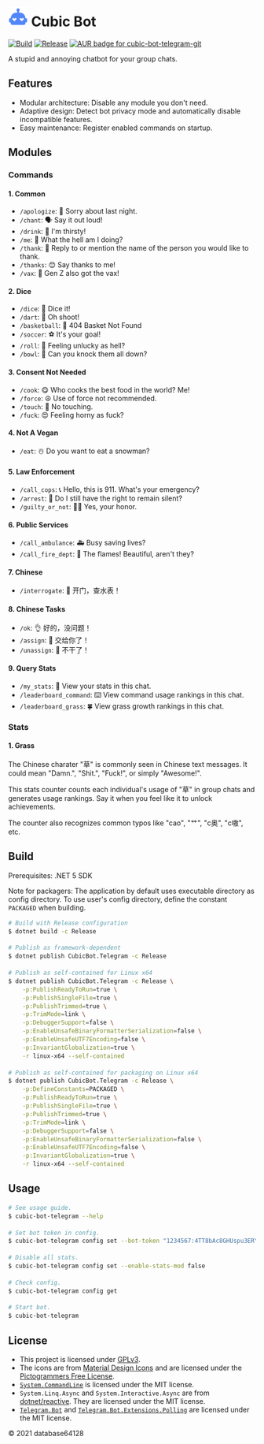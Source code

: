 # <img alt="Cubic Bot Logo" src="icons/robot-love.svg" width="40" /> Cubic Bot

[![Build](https://github.com/database64128/CubicBot/workflows/Build/badge.svg)](https://github.com/database64128/CubicBot/actions?query=workflow%3ABuild)
[![Release](https://github.com/database64128/CubicBot/workflows/Release/badge.svg)](https://github.com/database64128/CubicBot/actions?query=workflow%3ARelease)
<a href="https://aur.archlinux.org/packages/cubic-bot-telegram-git/">
    <img alt="AUR badge for cubic-bot-telegram-git" src="https://img.shields.io/aur/version/cubic-bot-telegram-git?label=AUR%20cubic-bot-telegram-git" />
</a>

A stupid and annoying chatbot for your group chats.

## Features

- Modular architecture: Disable any module you don't need.
- Adaptive design: Detect bot privacy mode and automatically disable incompatible features.
- Easy maintenance: Register enabled commands on startup.

## Modules

### Commands

#### 1. Common

- `/apologize`: 🥺 Sorry about last night.
- `/chant`: 🗣 Say it out loud!
- `/drink`: 🥤 I'm thirsty!
- `/me`: 🤳 What the hell am I doing?
- `/thank`: 🦃 Reply to or mention the name of the person you would like to thank.
- `/thanks`: 😊 Say thanks to me!
- `/vax`: 💉 Gen Z also got the vax!

#### 2. Dice

- `/dice`: 🎲 Dice it!
- `/dart`: 🎯 Oh shoot!
- `/basketball`: 🏀 404 Basket Not Found
- `/soccer`: ⚽ It's your goal!
- `/roll`: 🎰 Feeling unlucky as hell?
- `/bowl`: 🎳 Can you knock them all down?

#### 3. Consent Not Needed

- `/cook`: 😋 Who cooks the best food in the world? Me!
- `/force`: ☮️ Use of force not recommended.
- `/touch`: 🥲 No touching.
- `/fuck`: 😍 Feeling horny as fuck?

#### 4. Not A Vegan

- `/eat`: ☃️ Do you want to eat a snowman?

#### 5. Law Enforcement

- `/call_cops`: 📞 Hello, this is 911. What's your emergency?
- `/arrest`: 🚓 Do I still have the right to remain silent?
- `/guilty_or_not`: 🧑‍⚖️ Yes, your honor.

#### 6. Public Services

- `/call_ambulance`: 🚑 Busy saving lives?
- `/call_fire_dept`: 🚒 The flames! Beautiful, aren't they?

#### 7. Chinese

- `/interrogate`: 🔫 开门，查水表！

#### 8. Chinese Tasks

- `/ok`: 👌 好的，没问题！
- `/assign`: 📛 交给你了！
- `/unassign`: 💢 不干了！

#### 9. Query Stats

- `/my_stats`: 📅 View your stats in this chat.
- `/leaderboard_command`: ⌨️ View command usage rankings in this chat.
- `/leaderboard_grass`: 🍀 View grass growth rankings in this chat.

### Stats

#### 1. Grass

The Chinese charater "草" is commonly seen in Chinese text messages. It could mean "Damn.", "Shit.", "Fuck!", or simply "Awesome!".

This stats counter counts each individual's usage of "草" in group chats and generates usage rankings. Say it when you feel like it to unlock achievements.

The counter also recognizes common typos like "cao", "艹", "c奥", "c嗷", etc.

## Build

Prerequisites: .NET 5 SDK

Note for packagers: The application by default uses executable directory as config directory.
To use user's config directory, define the constant `PACKAGED` when building.

```bash
# Build with Release configuration
$ dotnet build -c Release

# Publish as framework-dependent
$ dotnet publish CubicBot.Telegram -c Release

# Publish as self-contained for Linux x64
$ dotnet publish CubicBot.Telegram -c Release \
    -p:PublishReadyToRun=true \
    -p:PublishSingleFile=true \
    -p:PublishTrimmed=true \
    -p:TrimMode=link \
    -p:DebuggerSupport=false \
    -p:EnableUnsafeBinaryFormatterSerialization=false \
    -p:EnableUnsafeUTF7Encoding=false \
    -p:InvariantGlobalization=true \
    -r linux-x64 --self-contained

# Publish as self-contained for packaging on Linux x64
$ dotnet publish CubicBot.Telegram -c Release \
    -p:DefineConstants=PACKAGED \
    -p:PublishReadyToRun=true \
    -p:PublishSingleFile=true \
    -p:PublishTrimmed=true \
    -p:TrimMode=link \
    -p:DebuggerSupport=false \
    -p:EnableUnsafeBinaryFormatterSerialization=false \
    -p:EnableUnsafeUTF7Encoding=false \
    -p:InvariantGlobalization=true \
    -r linux-x64 --self-contained
```

## Usage

```bash
# See usage guide.
$ cubic-bot-telegram --help

# Set bot token in config.
$ cubic-bot-telegram config set --bot-token "1234567:4TT8bAc8GHUspu3ERYn-KGcvsvGB9u_n4ddy"

# Disable all stats.
$ cubic-bot-telegram config set --enable-stats-mod false

# Check config.
$ cubic-bot-telegram config get

# Start bot.
$ cubic-bot-telegram
```

## License

- This project is licensed under [GPLv3](LICENSE).
- The icons are from [Material Design Icons](https://materialdesignicons.com/) and are licensed under the [Pictogrammers Free License](https://dev.materialdesignicons.com/license).
- [`System.CommandLine`](https://github.com/dotnet/command-line-api) is licensed under the MIT license.
- `System.Linq.Async` and `System.Interactive.Async` are from [dotnet/reactive](https://github.com/dotnet/reactive). They are licensed under the MIT license.
- [`Telegram.Bot`](https://github.com/TelegramBots/Telegram.Bot) and [`Telegram.Bot.Extensions.Polling`](https://github.com/TelegramBots/Telegram.Bot.Extensions.Polling) are licensed under the MIT license.

© 2021 database64128
